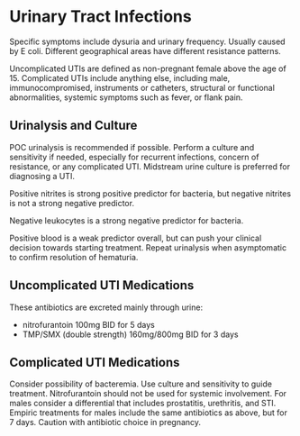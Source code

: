 # Urinary Tract Infections
Specific symptoms include dysuria and urinary frequency. Usually caused by E coli. Different geographical areas have different resistance patterns.

Uncomplicated UTIs are defined as non-pregnant female above the age of 15. Complicated UTIs include anything else, including male, immunocompromised, instruments or catheters, structural or functional abnormalities, systemic symptoms such as fever, or flank pain.

## Urinalysis and Culture
POC urinalysis is recommended if possible. Perform a culture and sensitivity if needed, especially for recurrent infections, concern of resistance, or any complicated UTI. Midstream urine culture is preferred for diagnosing a UTI.

Positive nitrites is strong positive predictor for bacteria, but negative nitrites is not a strong negative predictor.

Negative leukocytes is a strong negative predictor for bacteria.

Positive blood is a weak predictor overall, but can push your clinical decision towards starting treatment. Repeat urinalysis when asymptomatic to confirm resolution of hematuria. 

## Uncomplicated UTI Medications
These antibiotics are excreted mainly through urine:
- nitrofurantoin 100mg BID for 5 days
- TMP/SMX (double strength) 160mg/800mg BID for 3 days

## Complicated UTI Medications
Consider possibility of bacteremia. Use culture and sensitivity to guide treatment. Nitrofurantoin should not be used for systemic involvement. For males consider a differential that includes prostatitis, urethritis, and STI. Empiric treatments for males include the same antibiotics as above, but for 7 days. Caution with antibiotic choice in pregnancy.
